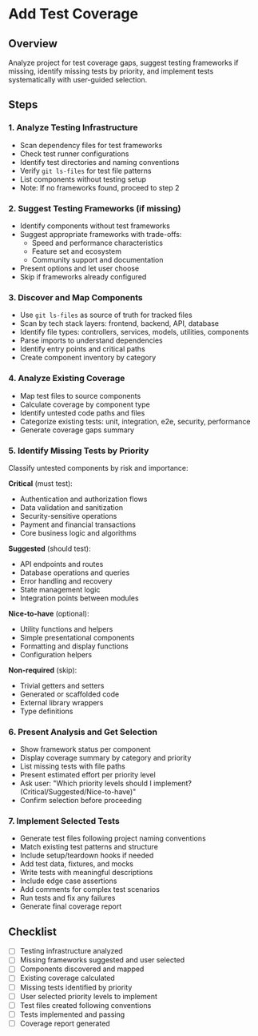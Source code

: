 # Add Test Coverage

## Overview
Analyze project for test coverage gaps, suggest testing frameworks if missing, identify missing tests by priority, and implement tests systematically with user-guided selection.

## Steps

### 1. Analyze Testing Infrastructure
- Scan dependency files for test frameworks
- Check test runner configurations
- Identify test directories and naming conventions
- Verify `git ls-files` for test file patterns
- List components without testing setup
- Note: If no frameworks found, proceed to step 2

### 2. Suggest Testing Frameworks (if missing)
- Identify components without test frameworks
- Suggest appropriate frameworks with trade-offs:
  - Speed and performance characteristics
  - Feature set and ecosystem
  - Community support and documentation
- Present options and let user choose
- Skip if frameworks already configured

### 3. Discover and Map Components
- Use `git ls-files` as source of truth for tracked files
- Scan by tech stack layers: frontend, backend, API, database
- Identify file types: controllers, services, models, utilities, components
- Parse imports to understand dependencies
- Identify entry points and critical paths
- Create component inventory by category

### 4. Analyze Existing Coverage
- Map test files to source components
- Calculate coverage by component type
- Identify untested code paths and files
- Categorize existing tests: unit, integration, e2e, security, performance
- Generate coverage gaps summary

### 5. Identify Missing Tests by Priority
Classify untested components by risk and importance:

**Critical** (must test):
- Authentication and authorization flows
- Data validation and sanitization
- Security-sensitive operations
- Payment and financial transactions
- Core business logic and algorithms

**Suggested** (should test):
- API endpoints and routes
- Database operations and queries
- Error handling and recovery
- State management logic
- Integration points between modules

**Nice-to-have** (optional):
- Utility functions and helpers
- Simple presentational components
- Formatting and display functions
- Configuration helpers

**Non-required** (skip):
- Trivial getters and setters
- Generated or scaffolded code
- External library wrappers
- Type definitions

### 6. Present Analysis and Get Selection
- Show framework status per component
- Display coverage summary by category and priority
- List missing tests with file paths
- Present estimated effort per priority level
- Ask user: "Which priority levels should I implement? (Critical/Suggested/Nice-to-have)"
- Confirm selection before proceeding

### 7. Implement Selected Tests
- Generate test files following project naming conventions
- Match existing test patterns and structure
- Include setup/teardown hooks if needed
- Add test data, fixtures, and mocks
- Write tests with meaningful descriptions
- Include edge case assertions
- Add comments for complex test scenarios
- Run tests and fix any failures
- Generate final coverage report

## Checklist
- [ ] Testing infrastructure analyzed
- [ ] Missing frameworks suggested and user selected
- [ ] Components discovered and mapped
- [ ] Existing coverage calculated
- [ ] Missing tests identified by priority
- [ ] User selected priority levels to implement
- [ ] Test files created following conventions
- [ ] Tests implemented and passing
- [ ] Coverage report generated
